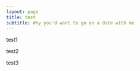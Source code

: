 ```yaml
---
layout: page
title: test
subtitle: Why you'd want to go on a date with me
---
```


test1


test2


test3


